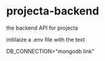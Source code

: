 # projecta-backend
the backend API for projecta 

initilaize a .env file with the text

DB_CONNECTION="mongodb link"
